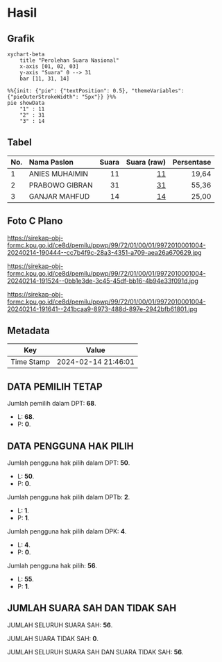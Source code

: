 # Hasil

## Grafik

```mermaid
xychart-beta
    title "Perolehan Suara Nasional"
    x-axis [01, 02, 03]
    y-axis "Suara" 0 --> 31
    bar [11, 31, 14]
```

```mermaid
%%{init: {"pie": {"textPosition": 0.5}, "themeVariables": {"pieOuterStrokeWidth": "5px"}} }%%
pie showData
    "1" : 11
    "2" : 31
    "3" : 14
```

## Tabel

| No. | Nama Paslon    | Suara | Suara (raw) | Persentase |
|:--- |:-------------- | -----:| -----------:| ----------:|
| 1   | ANIES MUHAIMIN | 11    | [11][p-1]   | 19,64      |
| 2   | PRABOWO GIBRAN | 31    | [31][p-2]   | 55,36      |
| 3   | GANJAR MAHFUD  | 14    | [14][p-3]   | 25,00      |


[p-1]: https://github.com/gigit-pemilu/pemilu-2024/blob/main/pilpres/hitung-suara/sub/99-luar-negeri/sub/72-maputo-mozambik/sub/01-maputo-mozambik/sub/0001-maputo-mozambik/sub/004-ksk-002/sub/paslon-1.txt
[p-2]: https://github.com/gigit-pemilu/pemilu-2024/blob/main/pilpres/hitung-suara/sub/99-luar-negeri/sub/72-maputo-mozambik/sub/01-maputo-mozambik/sub/0001-maputo-mozambik/sub/004-ksk-002/sub/paslon-2.txt
[p-3]: https://github.com/gigit-pemilu/pemilu-2024/blob/main/pilpres/hitung-suara/sub/99-luar-negeri/sub/72-maputo-mozambik/sub/01-maputo-mozambik/sub/0001-maputo-mozambik/sub/004-ksk-002/sub/paslon-3.txt

## Foto C Plano

https://sirekap-obj-formc.kpu.go.id/ce8d/pemilu/ppwp/99/72/01/00/01/9972010001004-20240214-190444--cc7b4f9c-28a3-4351-a709-aea26a670629.jpg

https://sirekap-obj-formc.kpu.go.id/ce8d/pemilu/ppwp/99/72/01/00/01/9972010001004-20240214-191524--0bb1e3de-3c45-45df-bb16-4b94e33f091d.jpg

https://sirekap-obj-formc.kpu.go.id/ce8d/pemilu/ppwp/99/72/01/00/01/9972010001004-20240214-191641--241bcaa9-8973-488d-897e-2942bfb61801.jpg


## Metadata

| Key        | Value               |
| ---------- | ------------------- |
| Time Stamp | 2024-02-14 21:46:01 |


## DATA PEMILIH TETAP

Jumlah pemilih dalam DPT: **68**.
 * L: **68**.
 * P: **0**.

## DATA PENGGUNA HAK PILIH

Jumlah pengguna hak pilih dalam DPT: **50**.
 * L: **50**.
 * P: **0**.

Jumlah pengguna hak pilih dalam DPTb: **2**.
 * L: **1**.
 * P: **1**.

Jumlah pengguna hak pilih dalam DPK: **4**.
 * L: **4**.
 * P: **0**.

Jumlah pengguna hak pilih: **56**.
 * L: **55**.
 * P: **1**.

## JUMLAH SUARA SAH DAN TIDAK SAH

JUMLAH SELURUH SUARA SAH: **56**.

JUMLAH SUARA TIDAK SAH: **0**.

JUMLAH SELURUH SUARA SAH DAN SUARA TIDAK SAH: **56**.


